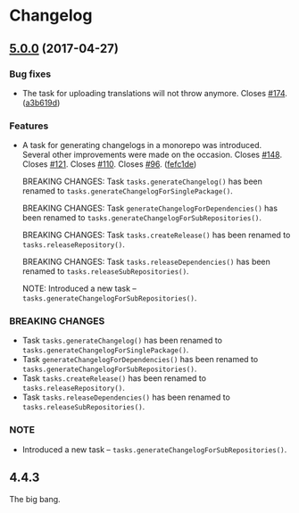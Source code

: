 Changelog
=========

## [5.0.0](https://github.com/ckeditor/ckeditor5-dev/compare/@ckeditor/ckeditor5-dev-env@4.4.3...@ckeditor/ckeditor5-dev-env@5.0.0) (2017-04-27)

### Bug fixes

* The task for uploading translations will not throw anymore. Closes [#174](https://github.com/ckeditor/ckeditor5-dev/issues/174). ([a3b619d](https://github.com/ckeditor/ckeditor5-dev/commit/a3b619d))

### Features

* A task for generating changelogs in a monorepo was introduced. Several other improvements were made on the occasion. Closes [#148](https://github.com/ckeditor/ckeditor5-dev/issues/148). Closes [#121](https://github.com/ckeditor/ckeditor5-dev/issues/121). Closes [#110](https://github.com/ckeditor/ckeditor5-dev/issues/110). Closes [#96](https://github.com/ckeditor/ckeditor5-dev/issues/96). ([fefc1de](https://github.com/ckeditor/ckeditor5-dev/commit/fefc1de))

  BREAKING CHANGES: Task `tasks.generateChangelog()` has been renamed to `tasks.generateChangelogForSinglePackage()`.

  BREAKING CHANGES: Task `generateChangelogForDependencies()` has been renamed to `tasks.generateChangelogForSubRepositories()`.

  BREAKING CHANGES: Task `tasks.createRelease()` has been renamed to `tasks.releaseRepository()`.

  BREAKING CHANGES: Task `tasks.releaseDependencies()` has been renamed to `tasks.releaseSubRepositories()`.

  NOTE: Introduced a new task – `tasks.generateChangelogForSubRepositories()`.

### BREAKING CHANGES

* Task `tasks.generateChangelog()` has been renamed to `tasks.generateChangelogForSinglePackage()`.
* Task `generateChangelogForDependencies()` has been renamed to `tasks.generateChangelogForSubRepositories()`.
* Task `tasks.createRelease()` has been renamed to `tasks.releaseRepository()`.
* Task `tasks.releaseDependencies()` has been renamed to `tasks.releaseSubRepositories()`.
### NOTE

* Introduced a new task – `tasks.generateChangelogForSubRepositories()`.


## 4.4.3

The big bang.
